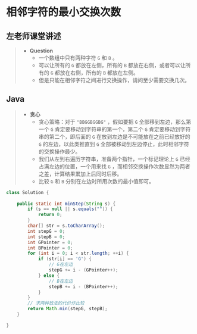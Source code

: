 # 相邻字符的最小交换次数

## 左老师课堂讲述

> - **Question**
>   - 一个数组中只有两种字符 `G` 和 `B` 。
>   - 可以让所有的 `G` 都放在左侧，所有的 `B` 都放在右侧，或者可以让所有的 `G` 都放在右侧，所有的 `B` 都放在左侧。
>   - 但是只能在相邻字符之间进行交换操作，请问至少需要交换几次。

## Java

> - **贪心**
>   - 贪心策略：对于 `"BBGGBGGBG"` ，假如要把 `G` 全部移到左边，那么第一个 `G` 肯定要移动到字符串的第一个，第二个 `G` 肯定要移动到字符串的第二个，即后面的 `G` 在放到左边是不可能放在之前已经放好的 `G` 的左边，以此类推直到 `G` 全部被移动到左边停止，此时相邻字符的交换操作最少。
>   - 我们从左到右遍历字符串，准备两个指针，一个标记理论上 `G` 已经占满左边的位置，一个用来找 `G` ，而相邻交换操作次数显然为两者之差，计算结果累加上后同时后移。
>   - 比较 `G` 和 `B` 分别在左边时所用次数的最小值即可。

```java
class Solution {
    
    public static int minStep(String s) {
        if (s == null || s.equals("")) {
            return 0;
        }
        char[] str = s.toCharArray();
        int stepG = 0;
        int stepB = 0;
        int GPointer = 0;
        int BPointer = 0;
        for (int i = 0; i < str.length; ++i) {
            if (str[i] == 'G') {
                // G在左边
                stepG += i - (GPointer++);
            } else {
                // B在左边
                stepB += i - (BPointer++);
            }
        }
        // 求两种放法的代价作比较
        return Math.min(stepG, stepB);
    }
    
}
```
